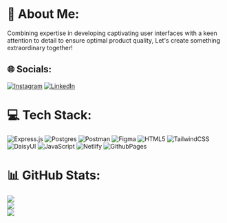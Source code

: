 # 💫 About Me:
Combining expertise in developing captivating user interfaces with a keen attention to detail to ensure optimal product quality, Let's create something extraordinary together!


## 🌐 Socials:
[![Instagram](https://img.shields.io/badge/Instagram-%23E4405F.svg?logo=Instagram&logoColor=white)](https://instagram.com/fajrin_nhkm) [![LinkedIn](https://img.shields.io/badge/LinkedIn-%230077B5.svg?logo=linkedin&logoColor=white)](https://linkedin.com/in/fajrin-nurhakim) 

# 💻 Tech Stack:
![Express.js](https://img.shields.io/badge/express.js-%23404d59.svg?style=flat-square&logo=express&logoColor=%2361DAFB) ![Postgres](https://img.shields.io/badge/postgres-%23316192.svg?style=flat-square&logo=postgresql&logoColor=white) ![Postman](https://img.shields.io/badge/Postman-FF6C37?style=flat-square&logo=postman&logoColor=white) ![Figma](https://img.shields.io/badge/figma-%23F24E1E.svg?style=flat-square&logo=figma&logoColor=white) ![HTML5](https://img.shields.io/badge/html5-%23E34F26.svg?style=flat-square&logo=html5&logoColor=white) ![TailwindCSS](https://img.shields.io/badge/tailwindcss-%2338B2AC.svg?style=flat-square&logo=tailwind-css&logoColor=white) ![DaisyUI](https://img.shields.io/badge/daisyui-5A0EF8?style=flat-square&logo=daisyui&logoColor=white) ![JavaScript](https://img.shields.io/badge/javascript-%23323330.svg?style=flat-square&logo=javascript&logoColor=%23F7DF1E) ![Netlify](https://img.shields.io/badge/netlify-%23000000.svg?style=flat-square&logo=netlify&logoColor=#00C7B7) ![GithubPages](https://img.shields.io/badge/github%20pages-121013?style=flat-square&logo=github&logoColor=white)

# 📊 GitHub Stats:
![](https://github-readme-stats.vercel.app/api?username=fajrinnurhakim&theme=react&hide_border=false&include_all_commits=false&count_private=false)<br/>
![](https://github-readme-streak-stats.herokuapp.com/?user=fajrinnurhakim&theme=react&hide_border=false)<br/>
![](https://github-readme-stats.vercel.app/api/top-langs/?username=fajrinnurhakim&theme=react&hide_border=false&include_all_commits=false&count_private=false&layout=compact)
